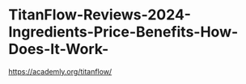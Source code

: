 # TitanFlow-Reviews-2024-Ingredients-Price-Benefits-How-Does-It-Work-
https://academly.org/titanflow/
